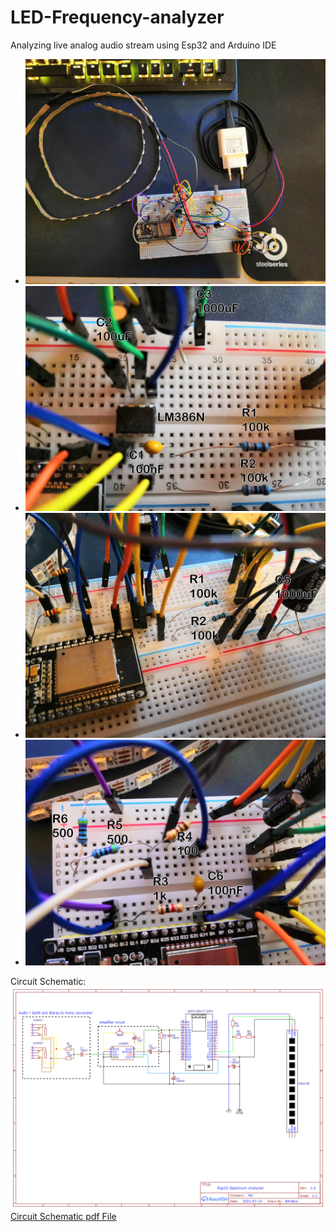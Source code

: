 # LED-Frequency-analyzer
Analyzing live analog audio stream using Esp32 and Arduino IDE


<script src="../md-gallery.js"></script>

* ![Image 1](https://github.com/d4vidyo/LED-Frequency-analyzer/blob/main/Files/WIP/Pictures/Breadboard/Breadboard%20View%20Top.jpg)
* ![Image 2](https://github.com/d4vidyo/LED-Frequency-analyzer/blob/main/Files/WIP/Pictures/Breadboard/Breadboard%20View%20amp.jpg)
* ![Image 3](https://github.com/d4vidyo/LED-Frequency-analyzer/blob/main/Files/WIP/Pictures/Breadboard/Breadboard%20View%20close.jpg)
* ![Image 4](https://github.com/d4vidyo/LED-Frequency-analyzer/blob/main/Files/WIP/Pictures/Breadboard/Breadboard%20View%20esp.jpg)

Circuit Schematic:
![Circuit Schematic Picture](https://github.com/d4vidyo/LED-Frequency-analyzer/blob/main/Files/WIP/Pictures/Schematic_Esp32%20Spectrum%20Analyzer%20demo1.png "Circuit Schematic")
[Circuit Schematic pdf File](https://github.com/d4vidyo/LED-Frequency-analyzer/blob/main/Files/WIP/Pictures/Schematic_Esp32%20Spectrum%20Analyzer%20demo1.pdf)
